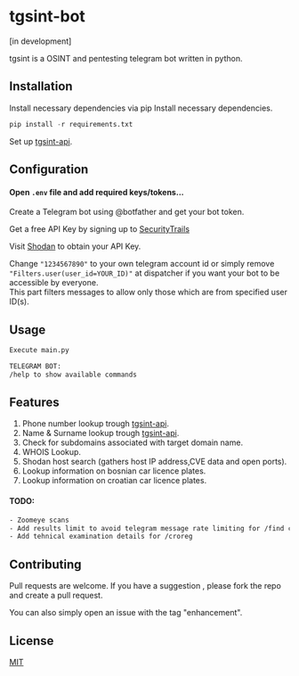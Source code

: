 # tgsint-bot
[in development]

tgsint is a OSINT and pentesting telegram bot written in python.

## Installation

Install necessary dependencies via pip
Install necessary dependencies.
```python
pip install -r requirements.txt
```

Set up [tgsint-api](https://github.com/runtimeterrorist/tgsint-api).

## Configuration

#### Open `.env` file and add required keys/tokens...

Create a Telegram bot using @botfather and get your bot token.

Get a free API Key by signing up to [SecurityTrails](https://securitytrails.com)

Visit [Shodan](https://developer.shodan.io/) to obtain your API Key.

Change `"1234567890"` to your own telegram account id or simply remove `"Filters.user(user_id=YOUR_ID)"` at dispatcher if you want your bot to be accessible by everyone.  
This part filters messages to allow only those which are from specified user ID(s).

## Usage

```bash
Execute main.py  

TELEGRAM BOT:
/help to show available commands
```

## Features

1. Phone number lookup trough [tgsint-api](https://github.com/runtimeterrorist/tgsint-api).
2. Name & Surname lookup trough [tgsint-api](https://github.com/runtimeterrorist/tgsint-api).
3. Check for subdomains associated with target domain name.
4. WHOIS Lookup.
5. Shodan host search (gathers host IP address,CVE data and open ports).
6. Lookup information on bosnian car licence plates.
7. Lookup information on croatian car licence plates.

#### TODO:

```bash
- Zoomeye scans
- Add results limit to avoid telegram message rate limiting for /find command
- Add tehnical examination details for /croreg
```

## Contributing

Pull requests are welcome.
If you have a suggestion , please fork the repo and create a pull request. 

You can also simply open an issue with the tag "enhancement". 

## License
[MIT](https://choosealicense.com/licenses/mit/)
